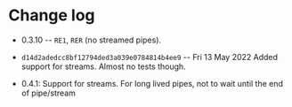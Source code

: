 
# Change log

* 0.3.10 -- `RE1`, `RER` (no streamed pipes).

* `d14d2adedcc8bf12794ded3a039e0784814b4ee9` -- Fri 13 May 2022
Added support for streams. Almost no tests though.

* 0.4.1: Support for streams. For long lived pipes, not to wait until the end of pipe/stream

